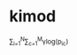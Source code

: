 # kimod

  <sub>&sum;<sub>i=1</sub><sup>N</sup>&sum;<sub>c=1</sub><sup>M</sup>&gamma;log(p<sub>ic</sub>)
